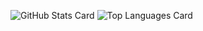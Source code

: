 ![GitHub Stats Card](https://github-readme-stats.vercel.app/api?username=juri-t)
![Top Languages Card](https://github-readme-stats.vercel.app/api/top-langs/?username=juri-t)

